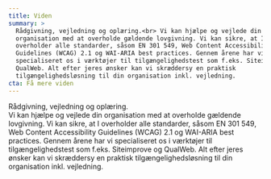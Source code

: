 ```yaml
---
title: Viden
summary: >
  Rådgivning, vejledning og oplæring.<br> Vi kan hjælpe og vejlede din
  organisation med at overholde gældende lovgivning. Vi kan sikre, at I
  overholder alle standarder, såsom EN 301 549, Web Content Accessibility
  Guidelines (WCAG) 2.1 og WAI-ARIA best practices. Gennem årene har vi
  specialiseret os i værktøjer til tilgængelighedstest som f.eks. Siteimprove og
  QualWeb. Alt efter jeres ønsker kan vi skræddersy en praktisk
  tilgængelighedsløsning til din organisation inkl. vejledning.
cta: Få mere viden
---
```

Rådgivning, vejledning og oplæring.<br> Vi kan hjælpe og vejlede din organisation med at overholde gældende lovgivning. Vi kan sikre, at I overholder alle standarder, såsom EN 301 549, Web Content Accessibility Guidelines (WCAG) 2.1 og WAI-ARIA best practices. Gennem årene har vi specialiseret os i værktøjer til tilgængelighedstest som f.eks. Siteimprove og QualWeb. Alt efter jeres ønsker kan vi skræddersy en praktisk tilgængelighedsløsning til din organisation inkl. vejledning.